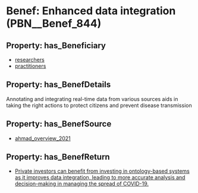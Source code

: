 # Benef: __Enhanced data integration__ (PBN__Benef_844)

## Property: has_Beneficiary

* [researchers](../Stakeholder/PBN__Stakeholder_2)
* [practitioners](../Stakeholder/PBN__Stakeholder_228)

## Property: has_BenefDetails

Annotating and integrating real-time data from various sources aids in taking the right actions to protect citizens and prevent disease transmission

## Property: has_BenefSource

* [ahmad_overview_2021](../Article/PBN__Article_170)

## Property: has_BenefReturn

* [Private investors can benefit from investing in ontology-based systems as it improves data integration, leading to more accurate analysis and decision-making in managing the spread of COVID-19.](../BenefReturn/PBN__BenefReturn_918)

